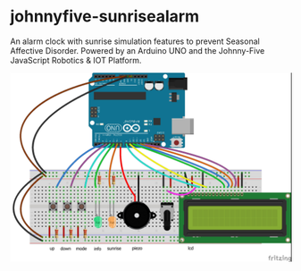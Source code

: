 # johnnyfive-sunrisealarm
An alarm clock with sunrise simulation features to prevent Seasonal Affective Disorder. Powered by an Arduino UNO and the Johnny-Five JavaScript Robotics &amp; IOT Platform.

![diagram](diagram.jpg)
